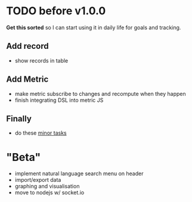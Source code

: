 TODO before v1.0.0
==================

**Get this sorted** so I can start using it in daily life for goals and tracking.

## Add record
 - show records in table

## Add Metric
 - make metric subscribe to changes and recompute when they happen
 - finish integrating DSL into metric JS

## Finally
 - do these [minor tasks](https://github.com/liamzebedee/metric/milestones/v1.0.0%20%22ALPHA%22) 


"Beta"
======

 - implement natural language search menu on header
 - import/export data
 - graphing and visualisation
 - move to nodejs w/ socket.io
